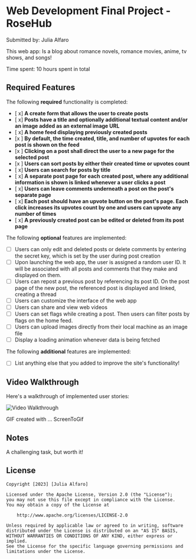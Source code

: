 # Web Development Final Project - RoseHub

Submitted by: Julia Alfaro

This web app: Is a blog about romance novels, romance movies, anime, tv shows, and songs!

Time spent: 10 hours spent in total

## Required Features

The following **required** functionality is completed:

- [ x] **A create form that allows the user to create posts**
- [ x] **Posts have a title and optionally additional textual content and/or an image added as an external image URL**
- [ x] **A home feed displaying previously created posts**
- [x ] **By default, the time created, title, and number of upvotes for each post is shown on the feed**
- [x ] **Clicking on a post shall direct the user to a new page for the selected post**
- [x ] **Users can sort posts by either their created time or upvotes count**
- [ x] **Users can search for posts by title**
- [ x] **A separate post page for each created post, where any additional information is shown is linked whenever a user clicks a post**
- [ x] **Users can leave comments underneath a post on the post's separate page**
- [ x] **Each post should have an upvote button on the post's page. Each click increases its upvotes count by one and users can upvote any number of times**
- [ x] **A previously created post can be edited or deleted from its post page**

The following **optional** features are implemented:

- [ ] Users can only edit and deleted posts or delete comments by entering the secret key, which is set by the user during post creation
- [ ] Upon launching the web app, the user is assigned a random user ID. It will be associated with all posts and comments that they make and displayed on them.
- [ ] Users can repost a previous post by referencing its post ID. On the post page of the new post, the referenced post is displayed and linked, creating a thread
- [ ] Users can customize the interface of the web app
- [ ] Users can share and view web videos
- [ ] Users can set flags while creating a post. Then users can filter posts by flags on the home feed.
- [ ] Users can upload images directly from their local machine as an image file
- [ ] Display a loading animation whenever data is being fetched

The following **additional** features are implemented:

* [ ] List anything else that you added to improve the site's functionality!

## Video Walkthrough

Here's a walkthrough of implemented user stories:

<img src='https://i.imgur.com/IiwwYjz.gif' title='Video Walkthrough' width='' alt='Video Walkthrough' />

<!-- Replace this with whatever GIF tool you used! -->
GIF created with ...  ScreenToGif
<!-- Recommended tools:
[Kap](https://getkap.co/) for macOS
[ScreenToGif](https://www.screentogif.com/) for Windows
[peek](https://github.com/phw/peek) for Linux. -->

## Notes

A challenging task, but worth it!

## License

    Copyright [2023] [Julia Alfaro]

    Licensed under the Apache License, Version 2.0 (the "License");
    you may not use this file except in compliance with the License.
    You may obtain a copy of the License at

        http://www.apache.org/licenses/LICENSE-2.0

    Unless required by applicable law or agreed to in writing, software
    distributed under the License is distributed on an "AS IS" BASIS,
    WITHOUT WARRANTIES OR CONDITIONS OF ANY KIND, either express or implied.
    See the License for the specific language governing permissions and
    limitations under the License.
